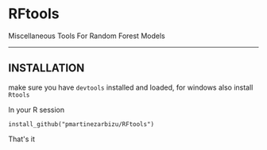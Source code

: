 # RFtools
Miscellaneous Tools For Random Forest Models
_________________________________________________________________________________________________

## INSTALLATION
make sure you have ```devtools``` installed and loaded, for windows also install ```Rtools```

In your R session

```install_github("pmartinezarbizu/RFtools")```

That's it

